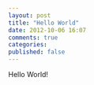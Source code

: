 ```yaml
---
layout: post
title: "Hello World"
date: 2012-10-06 16:07
comments: true
categories: 
published: false
---
```

Hello World!
